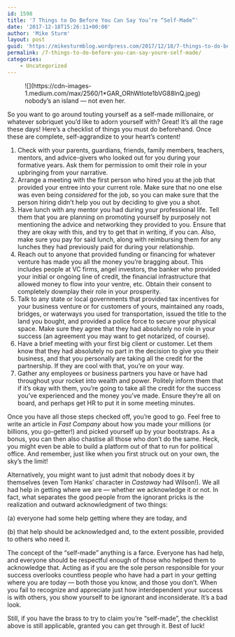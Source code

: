 ```yaml
---
id: 1598
title: '7 Things to Do Before You Can Say You’re “Self-Made”'
date: '2017-12-18T15:26:11+00:00'
author: 'Mike Sturm'
layout: post
guid: 'https://mikesturmblog.wordpress.com/2017/12/18/7-things-to-do-before-you-can-say-youre-self-made/'
permalink: /7-things-to-do-before-you-can-say-youre-self-made/
categories:
    - Uncategorized
---
```


<figure class="wp-caption">![](https://cdn-images-1.medium.com/max/2560/1*GAR_ORhWtlote1bVG88lnQ.jpeg)<figcaption class="wp-caption-text">nobody’s an island — not even her.</figcaption></figure>So you want to go around touting yourself as a self-made millionaire, or whatever sobriquet you’d like to adorn yourself with? Great! It’s all the rage these days! Here’s a checklist of things you must do beforehand. Once these are complete, self-aggrandize to your heart’s content!

1. Check with your parents, guardians, friends, family members, teachers, mentors, and advice-givers who looked out for you during your formative years. Ask them for permission to omit their role in your upbringing from your narrative.
2. Arrange a meeting with the first person who hired you at the job that provided your entree into your current role. Make sure that no one else was even being *considered* for the job, so you can make sure that the person hiring didn’t help you out by deciding to give you a shot.
3. Have lunch with any mentor you had during your professional life. Tell them that you are planning on promoting yourself by purposely not mentioning the advice and networking they provided to you. Ensure that they are okay with this, and try to get that in writing, if you can. Also, make sure you pay for said lunch, along with reimbursing them for any lunches they had previously paid for during your relationship.
4. Reach out to anyone that provided funding or financing for whatever venture has made you all the money you’re bragging about. This includes people at VC firms, angel investors, the banker who provided your initial or ongoing line of credit, the financial infrastructure that allowed money to flow into your ventre, etc. Obtain their consent to completely downplay their role in your prosperity.
5. Talk to any state or local governments that provided tax incentives for your business venture or for customers of yours, maintained any roads, bridges, or waterways you used for transportation, issued the title to the land you bought, and provided a police force to secure your physical space. Make sure they agree that they had absolutely no role in your success (an agreement you may want to get notarized, of course).
6. Have a brief meeting with your first big client or customer. Let them know that they had absolutely no part in the decision to give you their business, and that you personally are taking all the credit for the partnership. If they are cool with that, you’re on your way.
7. Gather any employees or business partners you have or have had throughout your rocket into wealth and power. Politely inform them that if it’s okay with them, you’re going to take all the credit for the success you’ve experienced and the money you’ve made. Ensure they’re all on board, and perhaps get HR to put it in some meeting minutes.

Once you have all those steps checked off, you’re good to go. Feel free to write an article in *Fast Company* about how you made your millions (or billions, you go-getter!) and picked yourself up by your bootstraps. As a bonus, you can then also chastise all those who don’t do the same. Heck, you might even be able to build a platform out of that to run for political office. And remember, just like when you first struck out on your own, the sky’s the limit!

Alternatively, you might want to just admit that nobody does it by themselves (even Tom Hanks’ character in *Castaway* had Wilson!). We all had help in getting where we are — whether we acknowledge it or not. In fact, what separates the good people from the ignorant pricks is the realization and outward acknowledgment of two things:

(a) everyone had some help getting where they are today, and

(b) that help should be acknowledged and, to the extent possible, provided to others who need it.

The concept of the “self-made” anything is a farce. Everyone has had help, and everyone should be respectful enough of those who helped them to acknowledge that. Acting as if you are the sole person responsible for your success overlooks countless people who have had a part in your getting where you are today — both those you know, and those you don’t. When you fail to recognize and appreciate just how interdependent your success is with others, you show yourself to be ignorant and inconsiderate. It’s a bad look.

Still, if you have the brass to try to claim you’re “self-made”, the checklist above is still applicable, granted you can get through it. Best of luck!